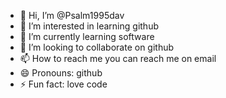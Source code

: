 - 👋 Hi, I’m @Psalm1995dav
- 👀 I’m interested in learning github
- 🌱 I’m currently learning software
- 💞️ I’m looking to collaborate on github
- 📫 How to reach me you can reach me on email
- 😄 Pronouns: github
- ⚡ Fun fact: love code

<!---
Psalm1995dav/Psalm1995dav is a ✨ special ✨ repository because its `README.md` (this file) appears on your GitHub profile.
You can click the Preview link to take a look at your changes.
--->
